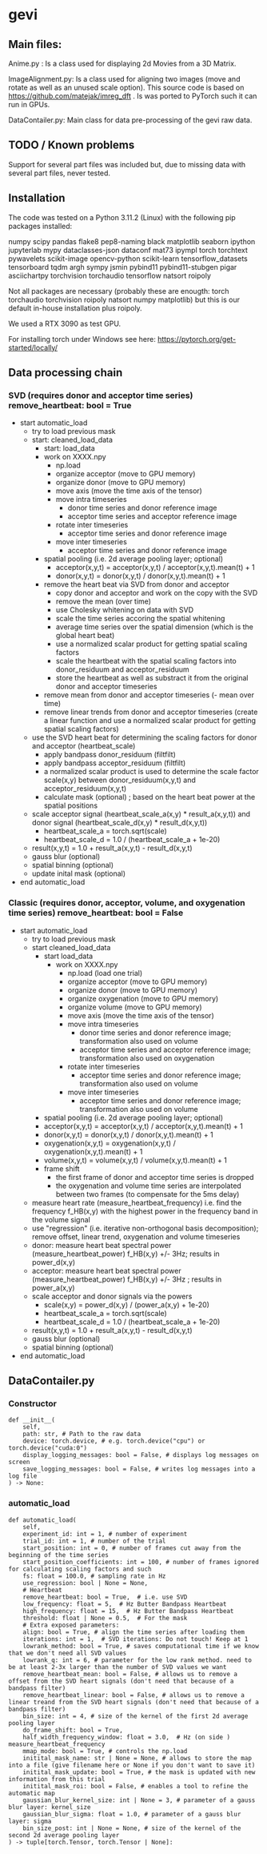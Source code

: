 # gevi

## Main files:

Anime.py : Is a class used for displaying 2d Movies from a 3D Matrix.

ImageAlignment.py: Is a class used for aligning two images (move and rotate as well as an unused scale option). This source code is based on https://github.com/matejak/imreg_dft . Is was ported to PyTorch such it can run in GPUs.

DataContailer.py: Main class for data pre-processing of the gevi raw data.  

## TODO / Known problems

Support for several part files was included but, due to missing data with several part files, never tested. 

## Installation 

The code was tested on a Python 3.11.2 (Linux) with the following pip packages installed:

numpy scipy pandas flake8 pep8-naming black matplotlib seaborn ipython jupyterlab mypy dataclasses-json dataconf mat73 ipympl torch torchtext pywavelets scikit-image opencv-python scikit-learn tensorflow_datasets tensorboard tqdm argh sympy jsmin pybind11 pybind11-stubgen pigar asciichartpy torchvision torchaudio tensorflow natsort roipoly 

Not all packages are necessary (probably these are enougth: torch torchaudio torchvision roipoly natsort numpy matplotlib) but this is our default in-house installation plus roipoly. 

We used a RTX 3090 as test GPU. 

For installing torch under Windows see here: https://pytorch.org/get-started/locally/ 


## Data processing chain

### SVD (requires donor and acceptor time series) remove_heartbeat: bool = True

- start automatic_load
  - try to load previous mask
  - start: cleaned_load_data
    - start: load_data
    - work on XXXX.npy
      - np.load
      - organize acceptor (move to GPU memory)
      - organize donor (move to GPU memory)
      - move axis (move the time axis of the tensor)
      - move intra timeseries
        - donor time series and donor reference image
        - acceptor time series and acceptor reference image
      - rotate inter timeseries
        - acceptor time series and donor reference image
      - move inter timeseries
        - acceptor time series and donor reference image
    - spatial pooling (i.e. 2d average pooling layer; optional)
        - acceptor(x,y,t) = acceptor(x,y,t) / acceptor(x,y,t).mean(t) + 1
        - donor(x,y,t) = donor(x,y,t) / donor(x,y,t).mean(t) + 1
    - remove the heart beat via SVD from donor and acceptor
      - copy donor and acceptor and work on the copy with the SVD 
      - remove the mean (over time)
      - use Cholesky whitening on data with SVD
      - scale the time series accoring the spatial whitening
      - average time series over the spatial dimension (which is the global heart beat)
      - use a normalized scalar product for getting spatial scaling factors
      - scale the heartbeat with the spatial scaling factors into donor_residuum and acceptor_residuum
      - store the heartbeat as well as substract it from the original donor and acceptor timeseries
    - remove mean from donor and acceptor timeseries (- mean over time)
    - remove linear trends from donor and acceptor timeseries (create a linear function and use a normalized scalar product for getting spatial scaling factors)
  - use the SVD heart beat for determining the scaling factors for donor and acceptor (heartbeat_scale)
    - apply bandpass donor_residuum (filtfilt)
    - apply bandpass acceptor_residuum (filtfilt)
    - a normalized scalar product is used to determine the scale factor scale(x,y) between donor_residuum(x,y,t) and acceptor_residuum(x,y,t)
    - calculate mask (optional) ; based on the heart beat power at the spatial positions
  - scale acceptor signal (heartbeat_scale_a(x,y) * result_a(x,y,t)) and donor signal (heartbeat_scale_d(x,y) * result_d(x,y,t))
    - heartbeat_scale_a = torch.sqrt(scale)
    - heartbeat_scale_d = 1.0 / (heartbeat_scale_a + 1e-20)
  - result(x,y,t) = 1.0 + result_a(x,y,t) - result_d(x,y,t)
  - gauss blur (optional)
  - spatial binning (optional)
  - update inital mask (optional)
- end automatic_load

### Classic (requires donor, acceptor, volume, and oxygenation time series) remove_heartbeat: bool = False

- start automatic_load
    - try to load previous mask
    - start cleaned_load_data
        - start load_data
          - work on XXXX.npy
            - np.load (load one trial)
            - organize acceptor (move to GPU memory)
            - organize donor (move to GPU memory)
            - organize oxygenation (move to GPU memory)
            - organize volume (move to GPU memory)
            - move axis (move the time axis of the tensor)
            - move intra timeseries
              - donor time series and donor reference image; transformation also used on volume
              - acceptor time series and acceptor reference image; transformation also used on oxygenation
            - rotate inter timeseries
              - acceptor time series and donor reference image; transformation also used on volume
            - move inter timeseries
              - acceptor time series and donor reference image; transformation also used on volume
        - spatial pooling (i.e. 2d average pooling layer; optional)
        - acceptor(x,y,t) = acceptor(x,y,t) / acceptor(x,y,t).mean(t) + 1
        - donor(x,y,t) = donor(x,y,t) / donor(x,y,t).mean(t) + 1
        - oxygenation(x,y,t) = oxygenation(x,y,t) / oxygenation(x,y,t).mean(t) + 1
        - volume(x,y,t) = volume(x,y,t) / volume(x,y,t).mean(t) + 1
        - frame shift
          - the first frame of donor and acceptor time series is dropped
          - the oxygenation and volume time series are interpolated between two frames (to compensate for the 5ms delay)
    - measure heart rate (measure_heartbeat_frequency) i.e. find the frequency f_HB(x,y) with the highest power in the frequency band in the volume signal
    - use "regression" (i.e. iterative non-orthogonal basis decomposition); remove offset, linear trend, oxygenation and volume timeseries
    - donor: measure heart beat spectral power (measure_heartbeat_power) f_HB(x,y) +/- 3Hz; results in power_d(x,y)
    - acceptor: measure heart beat spectral power (measure_heartbeat_power) f_HB(x,y) +/- 3Hz ; results in power_a(x,y)
    - scale acceptor and donor signals via the powers
      - scale(x,y) = power_d(x,y) / (power_a(x,y) + 1e-20)
      - heartbeat_scale_a = torch.sqrt(scale)
      - heartbeat_scale_d = 1.0 / (heartbeat_scale_a + 1e-20)
    - result(x,y,t) = 1.0 + result_a(x,y,t) - result_d(x,y,t)
    - gauss blur (optional)
    - spatial binning (optional)
- end automatic_load

## DataContailer.py

### Constructor

    def __init__(
        self,
        path: str, # Path to the raw data
        device: torch.device, # e.g. torch.device("cpu") or torch.device("cuda:0")
        display_logging_messages: bool = False, # displays log messages on screen
        save_logging_messages: bool = False, # writes log messages into a log file
    ) -> None:

### automatic_load
    def automatic_load(  
        self,
        experiment_id: int = 1, # number of experiment
        trial_id: int = 1, # number of the trial
        start_position: int = 0, # number of frames cut away from the beginning of the time series
        start_position_coefficients: int = 100, # number of frames ignored for calculating scaling factors and such
        fs: float = 100.0, # sampling rate in Hz
        use_regression: bool | None = None,
        # Heartbeat
        remove_heartbeat: bool = True,  # i.e. use SVD
        low_frequency: float = 5,  # Hz Butter Bandpass Heartbeat
        high_frequency: float = 15,  # Hz Butter Bandpass Heartbeat
        threshold: float | None = 0.5,  # For the mask
        # Extra exposed parameters:
        align: bool = True, # align the time series after loading them 
        iterations: int = 1,  # SVD iterations: Do not touch! Keep at 1
        lowrank_method: bool = True, # saves computational time if we know that we don't need all SVD values
        lowrank_q: int = 6, # parameter for the low rank method. need to be at least 2-3x larger than the number of SVD values we want
        remove_heartbeat_mean: bool = False, # allows us to remove a offset from the SVD heart signals (don't need that because of a bandpass filter)
        remove_heartbeat_linear: bool = False, # allows us to remove a linear treand from the SVD heart signals (don't need that because of a bandpass filter)
        bin_size: int = 4, # size of the kernel of the first 2d average pooling layer 
        do_frame_shift: bool = True,
        half_width_frequency_window: float = 3.0,  # Hz (on side ) measure_heartbeat_frequency
        mmap_mode: bool = True, # controls the np.load 
        initital_mask_name: str | None = None, # allows to store the map into a file (give filename here or None if you don't want to save it)
        initital_mask_update: bool = True, # the mask is updated with new information from this trial
        initital_mask_roi: bool = False, # enables a tool to refine the automatic map
        gaussian_blur_kernel_size: int | None = 3, # parameter of a gauss blur layer: kernel_size
        gaussian_blur_sigma: float = 1.0, # parameter of a gauss blur layer: sigma
        bin_size_post: int | None = None, # size of the kernel of the second 2d average pooling layer 
    ) -> tuple[torch.Tensor, torch.Tensor | None]:
